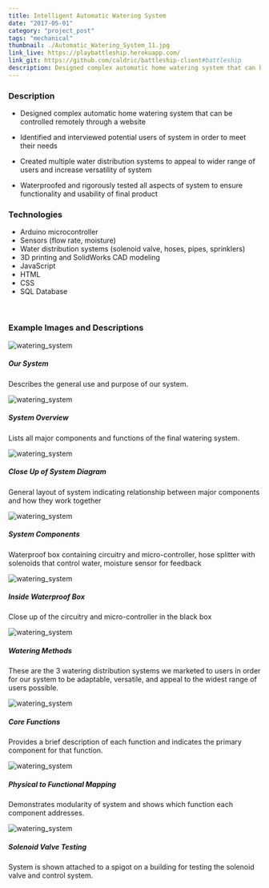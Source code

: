```yaml
---
title: Intelligent Automatic Watering System
date: "2017-05-01"
category: "project_post"
tags: "mechanical"
thumbnail: ./Automatic_Watering_System_11.jpg
link_live: https://playbattleship.herokuapp.com/
link_git: https://github.com/caldric/battleship-client#battleship
description: Designed complex automatic home watering system that can be controlled remotely through a website.
---
```


### Description

- Designed complex automatic home watering system that can be controlled remotely through a website

- Identified and interviewed potential users of system in order to meet their needs

- Created multiple water distribution systems to appeal to wider range of users and increase versatility of system

- Waterproofed and rigorously tested all aspects of system to ensure functionality and usability of final product

### Technologies

- Arduino microcontroller
- Sensors (flow rate, moisture)
- Water distribution systems (solenoid valve, hoses, pipes, sprinklers)
- 3D printing and SolidWorks CAD modeling
- JavaScript
- HTML
- CSS
- SQL Database

<br />

### Example Images and Descriptions

<div class="card bg-light my-5 p-2">
  <img class="card-img-top border my-1" src="./Automatic_Watering_System_8.jpg" alt="watering_system">
  <div class="card-body">
    <h5 class="card-title">Our System</h5>
    <p class="card-text">Describes the general use and purpose of our system.</p>
  </div>
</div>

<div class="card bg-light my-5 p-2">
  <img class="card-img-top border my-1" src="./Automatic_Watering_System_11.jpg" alt="watering_system">
  <div class="card-body">
    <h5 class="card-title">System Overview</h5>
    <p class="card-text">Lists all major components and functions of the final watering system.</p>
  </div>
</div>

<div class="card bg-light my-5 p-2">
  <img class="card-img-top border my-1" src="./Automatic_Watering_System_12.jpg" alt="watering_system">
  <div class="card-body">
    <h5 class="card-title">Close Up of System Diagram</h5>
    <p class="card-text">General layout of system indicating relationship between major components and how they work together</p>
  </div>
</div>

<div class="card bg-light my-5 p-2">
  <img class="card-img-top border my-1" src="./Automatic_Watering_System_1.jpg" alt="watering_system">
  <div class="card-body">
    <h5 class="card-title">System Components</h5>
    <p class="card-text">Waterproof box containing circuitry and micro-controller, hose splitter with solenoids that control water, moisture sensor for feedback</p>
  </div>
</div>

<div class="card bg-light my-5 p-2">
  <img class="card-img-top border my-1" src="./Automatic_Watering_System_3.jpg" alt="watering_system">
  <div class="card-body">
    <h5 class="card-title">Inside Waterproof Box</h5>
    <p class="card-text">Close up of the circuitry and micro-controller in the black box</p>
  </div>
</div>

<div class="card bg-light my-5 p-2">
  <img class="card-img-top border my-1" src="./Automatic_Watering_System_6.jpg" alt="watering_system">
  <div class="card-body">
    <h5 class="card-title">Watering Methods</h5>
    <p class="card-text">These are the 3 watering distribution systems we marketed to users in order for our system to be adaptable, versatile, and appeal to the widest range of users possible.</p>
  </div>
</div>

<div class="card bg-light my-5 p-2">
  <img class="card-img-top border my-1" src="./Automatic_Watering_System_9.jpg" alt="watering_system">
  <div class="card-body">
    <h5 class="card-title">Core Functions</h5>
    <p class="card-text">Provides a brief description of each function and indicates the primary component for that function.</p>
  </div>
</div>

<div class="card bg-light my-5 p-2">
  <img class="card-img-top border my-1" src="./Automatic_Watering_System_10.jpg" alt="watering_system">
  <div class="card-body">
    <h5 class="card-title">Physical to Functional Mapping</h5>
    <p class="card-text">Demonstrates modularity of system and shows which function each component addresses.</p>
  </div>
</div>

<div class="card bg-light my-5 p-2">
  <img class="card-img-top border my-1" src="./Automatic_Watering_System_14.jpg" alt="watering_system">
  <div class="card-body">
    <h5 class="card-title">Solenoid Valve Testing</h5>
    <p class="card-text">System is shown attached to a spigot on a building for testing the solenoid valve and control system.</p>
  </div>
</div>
